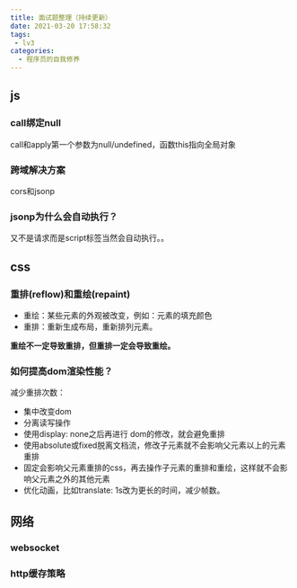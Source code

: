 ```yaml
---
title: 面试题整理（持续更新）
date: 2021-03-20 17:58:32
tags: 
 - lv3
categories:
  - 程序员的自我修养
---
```


## js
### call绑定null
call和apply第一个参数为null/undefined，函数this指向全局对象
### 跨域解决方案
cors和jsonp
### jsonp为什么会自动执行？
又不是请求而是script标签当然会自动执行。。

## css
### 重排(reflow)和重绘(repaint)

+ 重绘：某些元素的外观被改变，例如：元素的填充颜色
+ 重排：重新生成布局，重新排列元素。

**重绘不一定导致重排，但重排一定会导致重绘。**

### 如何提高dom渲染性能？

减少重排次数：
+ 集中改变dom
+ 分离读写操作
+ 使用display: none之后再进行 dom的修改，就会避免重排
+ 使用absolute或fixed脱离文档流，修改子元素就不会影响父元素以上的元素重排
+ 固定会影响父元素重排的css，再去操作子元素的重排和重绘，这样就不会影响父元素之外的其他元素
+ 优化动画，比如translate: 1s改为更长的时间，减少帧数。

## 网络
### websocket
### http缓存策略